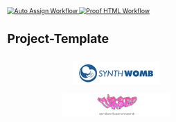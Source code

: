 <a href="https://github.com/Farica-Kimora/Project-Template/actions/workflows/auto-assign.yml">
    <img class="workflow-badge workflow-success" src="https://github.com/Farica-Kimora/FaricaKimora/actions/workflows/auto-assign.yml/badge.svg" alt="Auto Assign Workflow">
</a>

<a href="https://github.com/Farica-Kimora/Project-Template/workflows/proof-html.yml">
    <img class="workflow-badge workflow-success" src="https://github.com/Farica-Kimora/FaricaKimora/actions/workflows/proof-html.yml/badge.svg" alt="Proof HTML Workflow">
</a>

# Project-Template

<br>
<div align="center">
<a href="https://github.com/SynthWomb" target="_blank" align="center">
    <img src="https://github.com/SynthWomb/synth.womb/blob/main/logos/synthwomb07.png"
        alt="SynthWomb" style="width:200px;"/>
</a>
</div>
 <br>
 <div align="center">
 <a href="https://cursed-entertainment.itch.io/" target="_blank">
    <img src="https://github.com/CursedPrograms/cursedentertainment/raw/main/images/logos/logo-wide-grey.png"
        alt="CursedEntertainment Logo"  style="width:250px;"/>
</a>
</div>
